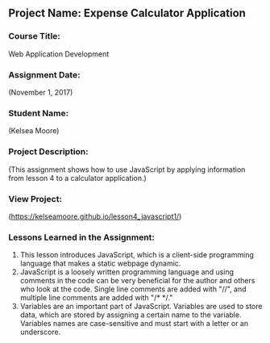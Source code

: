 ## Project Name:  Expense Calculator Application

### Course Title:
Web Application Development

### Assignment Date:  
(November 1, 2017)

### Student Name:  
(Kelsea Moore)

### Project Description:
(This assignment shows how to use JavaScript by applying information from lesson 4 to a calculator application.)

### View Project:
(https://kelseamoore.github.io/lesson4_javascript1/)

### Lessons Learned in the Assignment:
1. This lesson introduces JavaScript, which is a client-side programming language that makes a static webpage dynamic.
2. JavaScript is a loosely written programming language and using comments in the code can be very beneficial for the author and others who look at the code. Single line comments are added with "//", and multiple line comments are added with "/* */."
3. Variables are an important part of JavaScript. Variables are used to store data, which are stored by assigning a certain name to the variable. Variables names are case-sensitive and must start with a letter or an underscore.
